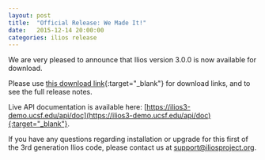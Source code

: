 ```yaml
---
layout: post
title:  "Official Release: We Made It!"
date:   2015-12-14 20:00:00
categories: ilios release
---
```

We are very pleased to announce that Ilios version 3.0.0 is now available for download. 

Please use [this download link](https://github.com/ilios/ilios/releases/tag/v3.0.0){:target="_blank"} for download links, and to see the full release notes.

Live API documentation is available here: [https://ilios3-demo.ucsf.edu/api/doc](https://ilios3-demo.ucsf.edu/api/doc){:target="_blank"}.

If you have any questions regarding installation or upgrade for this first of the 3rd generation Ilios code, please contact us at [support@iliosproject.org](mailto:support@iliosproject.org).
